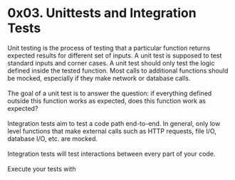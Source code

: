 # 0x03. Unittests and Integration Tests

Unit testing is the process of testing that a particular function returns expected results for different set of inputs. A unit test is supposed to test standard inputs and corner cases. A unit test should only test the logic defined inside the tested function. Most calls to additional functions should be mocked, especially if they make network or database calls.
<br><br>
The goal of a unit test is to answer the question: if everything defined outside this function works as expected, does this function work as expected?
<br><br>
Integration tests aim to test a code path end-to-end. In general, only low level functions that make external calls such as HTTP requests, file I/O, database I/O, etc. are mocked.
<br><br>
Integration tests will test interactions between every part of your code.
<br><br>
Execute your tests with
